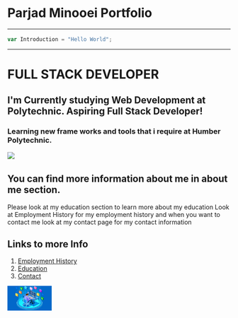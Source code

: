 # Parjad Minooei Portfolio


---
```javascript
var Introduction = "Hello World";
```
---
# FULL STACK DEVELOPER
## I'm Currently studying Web Development at Polytechnic. Aspiring Full Stack Developer!

### Learning new frame works and tools that i require at Humber Polytechnic.


<img src="ParjadFinal2-19.jpg" width="250"/>


## You can find more information about me in about me section.
Please look at my education section to learn more about my education
Look at Employment History for my employment history
and when you want to contact me look at my contact page for my contact information

## Links to more Info 
1. [Employment History](employment)
2. [Education](education)
3. [Contact](contact)

<img src="FullStackLogo.jpg" width="100"/>
